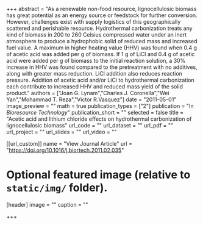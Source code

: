 +++
abstract = "As a renewable non-food resource, lignocellulosic biomass has great potential as an energy source or feedstock for further conversion. However, challenges exist with supply logistics of this geographically scattered and perishable resource. Hydrothermal carbonization treats any kind of biomass in 200 to 260 Celsius compressed water under an inert atmosphere to produce a hydrophobic solid of reduced mass and increased fuel value. A maximum in higher heating value (HHV) was found when 0.4 g of acetic acid was added per g of biomass. If 1 g of LiCl and 0.4 g of acetic acid were added per g of biomass to the initial reaction solution, a 30% increase in HHV was found compared to the pretreatment with no additives, along with greater mass reduction. LiCl addition also reduces reaction pressure. Addition of acetic acid and/or LiCl to hydrothermal carbonization each contribute to increased HHV and reduced mass yield of the solid product."
authors = ["Joan G. Lynam","Charles J. Coronella","Wei Yan","Mohammad T. Reza","Victor R.Vasquez"]
date = "2011-05-01"
image_preview = ""
math = true
publication_types = ["2"]
publication = "In *Bioresource Technology*"
publication_short = ""
selected = false
title = "Acetic acid and lithium chloride effects on hydrothermal carbonization of lignocellulosic biomass"
url_code = ""
url_dataset = ""
url_pdf = ""
url_project = ""
url_slides = ""
url_video = ""

[[url_custom]]
name = "View Journal Article"
url = "https://doi.org/10.1016/j.biortech.2011.02.035"

# Optional featured image (relative to `static/img/` folder).
[header]
image = ""
caption = ""

+++

